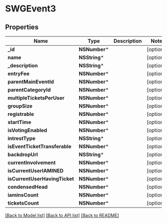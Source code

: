 # SWGEvent3

## Properties
Name | Type | Description | Notes
------------ | ------------- | ------------- | -------------
**_id** | **NSNumber*** |  | [optional] 
**name** | **NSString*** |  | [optional] 
**_description** | **NSString*** |  | [optional] 
**entryFee** | **NSNumber*** |  | [optional] 
**parentMainEventId** | **NSNumber*** |  | [optional] 
**parentCategoryId** | **NSNumber*** |  | [optional] 
**multipleTicketsPerUser** | **NSNumber*** |  | [optional] 
**groupSize** | **NSNumber*** |  | [optional] 
**registrable** | **NSNumber*** |  | [optional] 
**startTime** | **NSNumber*** |  | [optional] 
**isVotingEnabled** | **NSNumber*** |  | [optional] 
**intrestType** | **NSString*** |  | [optional] 
**isEventTicketTransferable** | **NSNumber*** |  | [optional] 
**backdropUrl** | **NSString*** |  | [optional] 
**currentInvolvement** | **NSNumber*** |  | [optional] 
**isCurrentUserIAMINED** | **NSNumber*** |  | [optional] 
**isCurrentUserHavingTicket** | **NSNumber*** |  | [optional] 
**condensedHead** | **NSNumber*** |  | [optional] 
**iaminsCount** | **NSNumber*** |  | [optional] 
**ticketsCount** | **NSNumber*** |  | [optional] 

[[Back to Model list]](../README.md#documentation-for-models) [[Back to API list]](../README.md#documentation-for-api-endpoints) [[Back to README]](../README.md)


